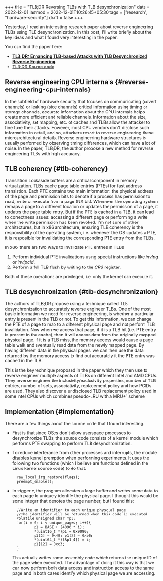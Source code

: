 +++
title = "TLB;DR Reversing TLBs with TLB desynchronization"
date = 2022-12-01
lastmod = 2022-12-01T10:26:45+05:30
tags = ["research", "hardware-security"]
draft = false
+++

Yesterday, I read an interesting research paper about reverse engineering TLBs using TLB desynchronization.
In this post, I'll write briefly about the key ideas and what I found very interesting in the paper.

You can find the paper here:

-   [**TLB;DR: Enhancing TLB-based Attacks with TLB Desynchronized Reverse Engineering**](https://www.usenix.org/conference/usenixsecurity22/presentation/tatar).
-   [TLB;DR Source code](https://github.com/vusec/tlbdr)


## Reverse engineering CPU internals {#reverse-engineering-cpu-internals}

In the subfield of hardware security that focuses on communicating (covert channels) or leaking (side channels) critical information using timing or storage channels, accurate information about the CPU internals helps create more efficient and reliable channels.
Information about the size, associativity, set mapping, etc. of caches and TLBs allow the attacker to fine tune their attacks.
However, most CPU vendors don't disclose such information in detail, and so, attackers resort to reverse engineering these microarchitectural details.
Reverse engineering hardware structures is usually performed by observing timing differences, which can have a lot of noise.
In the paper, TLB;DR, the author propose a new method for reverse engineering TLBs with high accuracy.


## TLB coherency {#tlb-coherency}

Translation Lookaside buffers are a critical component in memory virtualization.
TLBs cache page table entries (PTEs) for fast address translation.
Each PTE contains two main information: the physical address of the page and permission bits to denote if a process has permission to read, write or execute from a page (NX bit).
Whenever the operating system remaps a page to a different location or updates the permission of a page, it updates the page table entry.
But if the PTE is cached in a TLB, it can lead to correctness issues: accessing a different page or performing a write when the write permission has been revoked.
I'm not sure of other architectures, but in x86 architecture, ensuring TLB coherency is the responsibility of the operating system, i.e. whenever the OS updates a PTE, it is resposible for invalidating the corresponding PTE entry from the TLBs.

In x86, there are two ways to invalidate PTE entries in TLBs

1.  Perform individual PTE invalidations using special instructions like _invlpg_ or _invlpcid_.
2.  Perform a full TLB flush by writing to the _CR3_ register.

Both of these operations are privileged, i.e. only the kernel can execute it.


## TLB desynchronization {#tlb-desynchronization}

The authors of TLB;DR propose using a technique called TLB desynchronization to accurately reverse engineer TLBs.
One of the most basic information we need for reverse engineering, is whether a particular entry is present in the TLB or not.
To get this information, we can change the PTE of a page to map to a different physical page and not perform TLB invalidation. Now when we access that page, if it is a TLB hit (i.e. PTE entry is present in the cache), then it will access data from the originally mapped physical page. If it is a TLB miss, the memory access would cause a page table walk and eventually read data from the newly mapped page.
By having different data in the physical pages, we can then use the data returned by the memory access to find out accurately it the PTE entry was cached in the TLB.

This is the key technique proposed in the paper which they then use to reverse engineer multiple aspects of TLBs on different Intel and AMD CPUs. They reverse engineer the inclusivity/exclusivity properties, number of TLB entries, number of sets, associativity, replacement policy and how PCIDs are used.
They also discover a undisclosed TLB replacement policy used in some Intel CPUs which combines pseudo-LRU with a MRU+1 scheme.


## Implementation {#implementation}

There are a few things about the source code that I found interesting.

-   First is that since OSes don't allow userspace processes to desynchronize TLBs, the source code consists of a kernel module which performs PTE swapping to perform TLB desynchronization.
-   To reduce interferance from other processes and interrupts, the module disables kernel premption when performing experiments. It uses the following two functions (which I believe are functions defined in the Linux kernel source code) to do that.

    ```nil
      raw_local_irq_restore(flags);
      preempt_enable();
    ```
-   In trigger.c, the program allocates a large buffer and writes some data to each page to uniquely identify the physical page. I thought this would be some integer that denotes the page number, but I found this:

    ```nil
      //Write an identifier to each unique physcial page
      //The identifier will be returned when this code is executed
      volatile unsigned char *p1;
      for(i = 0; i < unique_pages; i++){
              p1 = BASE + (4096 * i);
              *(uint16_t *)p1 = 0x9090;
              p1[2] = 0x48; p1[3] = 0xb8;
              *(uint64_t *)(&p1[4]) = i;
              p1[12] = 0xc3;
      }
    ```

    This actually writes some assembly code which returns the unique ID of the page when executed. The advantage of doing it this way is that we can now perform both data access and instruction access to the same page and in both cases identify which physical page we are accessing.

